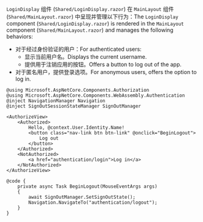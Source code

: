 <span data-ttu-id="470e6-101">`LoginDisplay` 组件 (`Shared/LoginDisplay.razor`) 在 `MainLayout` 组件 (`Shared/MainLayout.razor`) 中呈现并管理以下行为：</span><span class="sxs-lookup"><span data-stu-id="470e6-101">The `LoginDisplay` component (`Shared/LoginDisplay.razor`) is rendered in the `MainLayout` component (`Shared/MainLayout.razor`) and manages the following behaviors:</span></span>

* <span data-ttu-id="470e6-102">对于经过身份验证的用户：</span><span class="sxs-lookup"><span data-stu-id="470e6-102">For authenticated users:</span></span>
  * <span data-ttu-id="470e6-103">显示当前用户名。</span><span class="sxs-lookup"><span data-stu-id="470e6-103">Displays the current username.</span></span>
  * <span data-ttu-id="470e6-104">提供用于注销应用的按钮。</span><span class="sxs-lookup"><span data-stu-id="470e6-104">Offers a button to log out of the app.</span></span>
* <span data-ttu-id="470e6-105">对于匿名用户，提供登录选项。</span><span class="sxs-lookup"><span data-stu-id="470e6-105">For anonymous users, offers the option to log in.</span></span>

```razor
@using Microsoft.AspNetCore.Components.Authorization
@using Microsoft.AspNetCore.Components.WebAssembly.Authentication
@inject NavigationManager Navigation
@inject SignOutSessionStateManager SignOutManager

<AuthorizeView>
    <Authorized>
        Hello, @context.User.Identity.Name!
        <button class="nav-link btn btn-link" @onclick="BeginLogout">
            Log out
        </button>
    </Authorized>
    <NotAuthorized>
        <a href="authentication/login">Log in</a>
    </NotAuthorized>
</AuthorizeView>

@code {
    private async Task BeginLogout(MouseEventArgs args)
    {
        await SignOutManager.SetSignOutState();
        Navigation.NavigateTo("authentication/logout");
    }
}
```

